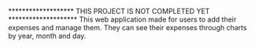 ******************* THIS PROJECT IS NOT COMPLETED YET ********************
This web application made for users to add their expenses and manage them. They can see their expenses through charts by year, month and day.
